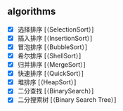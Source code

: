 ## algorithms

- [x] 选择排序 [（SelectionSort）]
- [x] 插入排序 [（InsertionSort）]
- [x] 冒泡排序 [（BubbleSort）]
- [x] 希尔排序 [（ShellSort）]
- [x] 归并排序 [（MergeSort）]
- [x] 快速排序 [（QuickSort）]
- [x] 堆排序 [（HeapSort）]
- [x] 二分查找 [（BinarySearch）]
- [x] 二分搜索树 [（Binary Search Tree）]